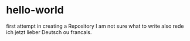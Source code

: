 # hello-world
first attempt in creating a Repository
I am not sure what to write also rede ich jetzt lieber Deutsch ou francais. 
